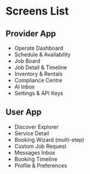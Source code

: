 # Screens List

## Provider App
- Operate Dashboard
- Schedule & Availability
- Job Board
- Job Detail & Timeline
- Inventory & Rentals
- Compliance Centre
- AI Inbox
- Settings & API Keys

## User App
- Discover Explorer
- Service Detail
- Booking Wizard (multi-step)
- Custom Job Request
- Messages Inbox
- Booking Timeline
- Profile & Preferences
